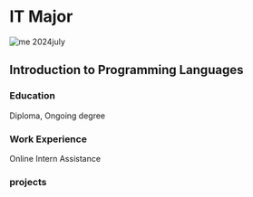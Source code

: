 
# IT Major
![me 2024july](assets/202407.jpg)
## Introduction to Programming Languages

### Education
Diploma, Ongoing degree

### Work Experience
Online Intern Assistance

### projects
